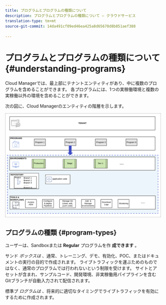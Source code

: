 ```yaml
---
title: プログラムとプログラムの種類について
description: プログラムとプログラムの種類について — クラウドサービス
translation-type: tm+mt
source-git-commit: 14da491cf09ed46ea425a8d65670d8b851aef388

---
```



# プログラムとプログラムの種類について {#understanding-programs}

Cloud Managerでは、最上部にテナントエンティティがあり、中に複数のプログラムを含めることができます。  各プログラムには、1つの実稼働環境と複数の実稼働以外の環境を含めることができます。

次の図に、Cloud Managerのエンティティの階層を示します。

![画像](assets/program-types1.png)

## プログラムの種類 {#program-types}

ユーザーは、Sandboxまたは **Regular** プログラムを作 **成できます** 。

サンド *ボックスは* 、通常、トレーニング、デモ、有効化、POC、またはドキュメントの実行の目的で作成されます。 ライブトラフィックを運ぶためのものではなく、通常のプログラムでは行われないという制限を受けます。 サイトとアセットが含まれ、サンプルコード、開発環境、非実稼働用パイプラインを含むGitブランチが自動入力されて配信されます。

標準プ *ログラムは* 、将来的に適切なタイミングでライブトラフィックを有効にするために作成されます。